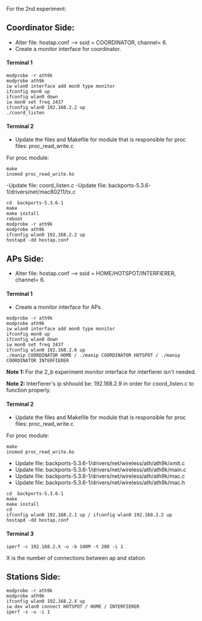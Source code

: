 
For the 2nd experiment:

Coordinator Side:
--------------
- Alter file: hostap.conf --> ssid = COORDINATOR, channel= 6.
- Create a monitor interface for coordinator.

####  Terminal 1 ####

	modprobe -r ath9k
	modprobe ath9k
	iw wlan0 interface add mon0 type monitor
	ifconfig mon0 up
	ifconfig wlan0 down
	iw mon0 set freq 2437
	ifconfig wlan0 192.168.2.2 up
	./coord_listen

####  Terminal 2 ####	
- Update the files and Makefile for module that is responsible for proc files: proc_read_write.c

For proc module:
```
make
insmod proc_read_write.ko
```
-Update file: coord_listen.c
-Update file: backports-5.3.6-1/drivers/net/mac80211/tx.c
```
cd  backports-5.3.6-1
make
make install
reboot
modprobe -r ath9k
modprobe ath9k
ifconfig wlan0 192.168.2.2 up
hostapd -dd hostap.conf
```

APs Side:
--------------
- Alter file: hostap.conf --> ssid = HOME/HOTSPOT/INTERFIERER, channel= 6.
####  Terminal 1 ####
- Create a monitor interface for APs.
```
modprobe -r ath9k
modprobe ath9k
iw wlan0 interface add mon0 type monitor
ifconfig mon0 up
ifconfig wlan0 down
iw mon0 set freq 2437
ifconfig wlan0 192.168.2.6 up
./manip COORDINATOR HOME / ./manip COORDINATOR HOTSPOT / ./manip COORDINATOR INTERFIERER
````

<strong>Note 1: </strong> For the 2_b experiment monitor interface for interfierer isn't needed.

<strong>Note 2: </strong> Interfierer's ip shhould be: 192.168.2.9 in order for coord_listen.c to function properly.

####  Terminal 2 #### 
- Update the files and Makefile for module that is responsible for proc files: proc_read_write.c

For proc module:
```
make
insmod proc_read_write.ko
````
- Update file: backports-5.3.6-1/drivers/net/wireless/ath/ath9k/xmit.c
- Update file: backports-5.3.6-1/drivers/net/wireless/ath/ath9k/main.c
- Update file: backports-5.3.6-1/drivers/net/wireless/ath/ath9k/mac.c
- Update file: backports-5.3.6-1/drivers/net/wireless/ath/ath9k/mac.h
```
cd  backports-5.3.6-1
make
make install
cd
ifconfig wlan0 192.168.2.1 up / ifconfig wlan0 192.168.2.2 up 
hostapd -dd hostap.conf
```
####  Terminal 3 ####
```iperf -c 192.168.2.X -u -b 100M -t 200 -i 1 ```

X is the number of connections between ap and station

Stations Side:
--------------

	modprobe -r ath9k
	modprobe ath9k
	ifconfig wlan0 192.168.2.X up
	iw dev wlan0 connect HOTSPOT / HOME / INTERFIERER
	iperf -s -u -i 1


		